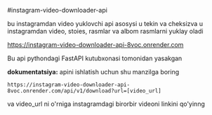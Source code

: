 #instagram-video-downloader-api

bu instagramdan video yuklovchi api
asosysi u tekin va cheksizva u instagramdan video, stoies, rasmlar va albom rasmlarni yuklay oladi

https://instagram-video-downloader-api-8voc.onrender.com

Bu api pythondagi FastAPI kutubxonasi tomonidan yasakgan

**dokumentatsiya:**
apini ishlatish uchun shu manzilga boring
```
https://instagram-video-downloader-api-8voc.onrender.com/api/v1/download?url=[video_url]
```
va video_url ni o'rniga instagramdagi birorbir videoni linkini qo'yinng
